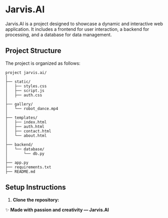 # Jarvis.AI

Jarvis.AI is a project designed to showcase a dynamic and interactive web application. It includes a frontend for user interaction, a backend for processing, and a database for data management.

## Project Structure

The project is organized as follows:

```
project jarvis.ai/
│
├── static/
│   ├── styles.css
│   ├── script.js
│   ├── auth.css
│
├── gallery/
│   └── robot_dance.mp4
│
├── templates/
│   ├── index.html
│   ├── auth.html
│   ├── contact.html
│   └── about.html
│
├── backend/
│   └── database/
│       └── db.py
│
├── app.py
├── requirements.txt
├── README.md
```

## Setup Instructions

1. **Clone the repository:**

✨ **Made with passion and creativity — Jarvis.AI**
